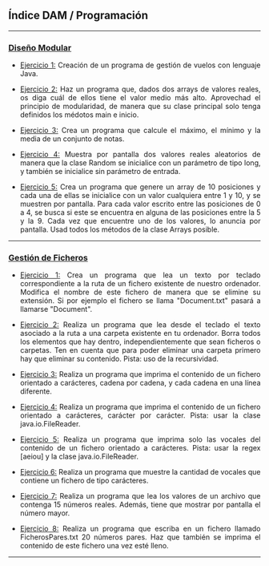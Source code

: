 <h2> Índice DAM / Programación </h2>
<hr/>

<div>
<h3><a href="https://github.com/sufigueroa87/dam/tree/main/programaci%C3%B3n/dise%C3%B1o_modular">Diseño Modular</a></h3>
<ul>
	<li>
   		<p align="justify"><a href="https://github.com/sufigueroa87/dam/tree/main/programaci%C3%B3n/dise%C3%B1o_modular/ejercicio_1">Ejercicio 1:</a> 
	   		Creación de un programa de gestión de vuelos con lenguaje Java.
   		</p>
   	</li>
	<li>
   		<p align="justify"><a href="https://github.com/sufigueroa87/dam/tree/main/programaci%C3%B3n/dise%C3%B1o_modular/ejercicio_2">Ejercicio 2:</a> 
	   		Haz un programa que, dados dos arrays de valores reales, os diga cuál de ellos tiene el valor medio más alto.
	   		Aprovechad el principio de modularidad, de manera que su clase principal solo tenga definidos los médotos main e inicio.
   		</p>
   	</li>
	<li>
   		<p align="justify"><a href="https://github.com/sufigueroa87/dam/tree/main/programaci%C3%B3n/dise%C3%B1o_modular/ejercicio_3">Ejercicio 3:</a> 
   			Crea un programa que calcule el máximo, el mínimo y la media de un conjunto de notas.
   		</p>
   	</li>
	<li>
   		<p align="justify"><a href="https://github.com/sufigueroa87/dam/tree/main/programaci%C3%B3n/dise%C3%B1o_modular/ejercicio_4">Ejercicio 4:</a> 
	   		Muestra por pantalla dos valores reales aleatorios de manera que la clase Random se inicialice con un parámetro de tipo long, y también se inicialice sin parámetro de entrada.
   		</p>
   	</li>
	<li>
   		<p align="justify"><a href="https://github.com/sufigueroa87/dam/tree/main/programaci%C3%B3n/dise%C3%B1o_modular/ejercicio_5">Ejercicio 5:</a> 
	   		Crea un programa que genere un array de 10 posiciones y cada una de ellas se inicialice con un valor cualquiera entre 1 y 10, y se muestren por pantalla. Para cada valor escrito entre las posiciones de 0 a 4, se busca si este se encuentra en alguna de las posiciones entre la 5 y la 9. Cada vez que encuentre uno de los valores, lo anuncia por pantalla. Usad todos los métodos de la clase Arrays posible.
   		</p>
   	</li>
</ul>
<hr/>
</div>

<div>
<h3><a href="https://github.com/sufigueroa87/dam/tree/main/programaci%C3%B3n/gesti%C3%B3n_ficheros">Gestión de Ficheros</a></h3>
<ul>
	<li>
   		<p align="justify"><a href="https://github.com/sufigueroa87/dam/tree/main/programaci%C3%B3n/gesti%C3%B3n_ficheros/ejercicio_1">Ejercicio 1:</a> 
	   		Crea un programa que lea un texto por teclado correspondiente a la ruta de un fichero existente de nuestro ordenador. Modifica el nombre de este fichero de manera que se elimine su extensión. Si por ejemplo el fichero se llama "Document.txt" pasará a llamarse "Document".
   		</p>
   	</li>
	<li>
   		<p align="justify"><a href="https://github.com/sufigueroa87/dam/tree/main/programaci%C3%B3n/gesti%C3%B3n_ficheros/ejercicio_2">Ejercicio 2:</a> 
	   		Realiza un programa que lea desde el teclado el texto asociado a la ruta a una carpeta existente en tu ordenador. Borra todos los elementos que hay dentro, independientemente que sean ficheros o carpetas. Ten en cuenta que para poder eliminar una carpeta primero hay que eliminar su contenido. Pista: uso de la recursividad.
   		</p>
   	</li>
	<li>
   		<p align="justify"><a href="https://github.com/sufigueroa87/dam/tree/main/programaci%C3%B3n/gesti%C3%B3n_ficheros/ejercicio_3">Ejercicio 3:</a> 
	   		Realiza un programa que imprima el contenido de un fichero orientado a carácteres, cadena por cadena, y cada cadena en una línea diferente.
   		</p>
   	</li>
	<li>
   		<p align="justify"><a href="https://github.com/sufigueroa87/dam/tree/main/programaci%C3%B3n/gesti%C3%B3n_ficheros/ejercicio_4">Ejercicio 4:</a> 
	   		Realiza un programa que imprima el contenido de un fichero orientado a carácteres, carácter por carácter. Pista: usar la clase java.io.FileReader.   	
   		</p>
   	</li>
	<li>
   		<p align="justify"><a href="https://github.com/sufigueroa87/dam/tree/main/programaci%C3%B3n/gesti%C3%B3n_ficheros/ejercicio_5">Ejercicio 5:</a> 
	   		Realiza un programa que imprima solo las vocales del contenido de un fichero orientado a carácteres. Pista: usar la regex [aeiou] y la clase java.io.FileReader.
   		</p>
   	</li>
	<li>
   		<p align="justify"><a href="https://github.com/sufigueroa87/dam/tree/main/programaci%C3%B3n/gesti%C3%B3n_ficheros/ejercicio_6">Ejercicio 6:</a> 
	   		Realiza un programa que muestre la cantidad de vocales que contiene un fichero de tipo carácteres.
   		</p>
   	</li>	
	<li>
   		<p align="justify"><a href="https://github.com/sufigueroa87/dam/tree/main/programaci%C3%B3n/gesti%C3%B3n_ficheros/ejercicio_7">Ejercicio 7:</a> 
   			Realiza un programa que lea los valores de un archivo que contenga 15 números reales. Además, tiene que mostrar por pantalla el número mayor.
   		</p>
   	</li>	
	<li>
   		<p align="justify"><a href="https://github.com/sufigueroa87/dam/tree/main/programaci%C3%B3n/gesti%C3%B3n_ficheros/ejercicio_8">Ejercicio 8:</a> 
   			Realiza un programa que escriba en un fichero llamado FicherosPares.txt 20 números pares. Haz que también se imprima el contenido de este fichero una vez esté lleno.
   		</p>
   	</li>
</ul>
<hr/>
</div>
